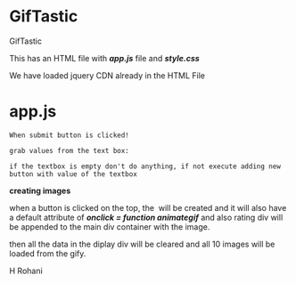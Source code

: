 # GifTastic
GifTastic


This has an HTML file with ***app.js*** file and ***style.css***

We have loaded jquery CDN already in the HTML File


# app.js

    When submit button is clicked!

    grab values from the text box:
    
    if the textbox is empty don't do anything, if not execute adding new button with value of the textbox


**creating images**

when a button is clicked on the top, the <img class="imgAnimate"> will be created and it will also have a default attribute of ***onclick = function animategif*** and also rating div will be appended to the main div container with the image.

then all the data in the diplay div will be cleared and all 10 images will be loaded from the gify.


H Rohani